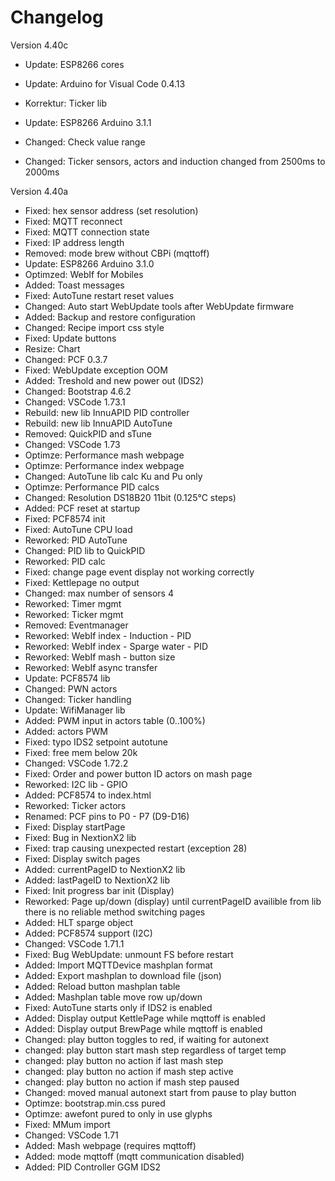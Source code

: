 # Changelog

Version 4.40c

- Update:     ESP8266 cores
- Update:     Arduino for Visual Code 0.4.13
- Korrektur:  Ticker lib

- Update:   ESP8266 Arduino 3.1.1
- Changed:  Check value range
- Changed:  Ticker sensors, actors and induction changed from 2500ms to 2000ms

Version 4.40a

- Fixed:    hex sensor address (set resolution)
- Fixed:    MQTT reconnect
- Fixed:    MQTT connection state
- Fixed:    IP address length
- Removed:  mode brew without CBPi (mqttoff)
- Update:   ESP8266 Arduino 3.1.0
- Optimzed: WebIf for Mobiles
- Added:    Toast messages
- Fixed:    AutoTune restart reset values
- Changed:  Auto start WebUpdate tools after WebUpdate firmware
- Added:    Backup and restore configuration
- Changed:  Recipe import css style
- Fixed:    Update buttons
- Resize:   Chart
- Changed:  PCF 0.3.7
- Fixed:    WebUpdate exception OOM
- Added:    Treshold and new power out (IDS2)
- Changed:  Bootstrap 4.6.2
- Changed:  VSCode 1.73.1
- Rebuild:  new lib InnuAPID PID controller
- Rebuild:  new lib InnuAPID AutoTune
- Removed:  QuickPID and sTune
- Changed:  VSCode 1.73
- Optimze:  Performance mash webpage
- Optimze:  Performance index webpage
- Changed:  AutoTune lib calc Ku and Pu only
- Optimze:  Performance PID calcs
- Changed:  Resolution DS18B20 11bit (0.125°C steps)
- Added:    PCF reset at startup
- Fixed:    PCF8574 init
- Fixed:    AutoTune CPU load
- Reworked: PID AutoTune
- Changed:  PID lib to QuickPID
- Reworked: PID calc
- Fixed:    change page event display not working correctly
- Fixed:    Kettlepage no output
- Changed:  max number of sensors 4
- Reworked: Timer mgmt
- Reworked: Ticker mgmt
- Removed:  Eventmanager
- Reworked: WebIf index - Induction - PID
- Reworked: WebIf index - Sparge water - PID
- Reworked: WebIf mash - button size
- Reworked: WebIf async transfer
- Update:   PCF8574 lib
- Changed:  PWN actors
- Changed:  Ticker handling
- Update:   WifiManager lib
- Added:    PWM input in actors table (0..100%)
- Added:    actors PWM
- Fixed:    typo IDS2 setpoint autotune
- Fixed:    free mem below 20k
- Changed:  VSCode 1.72.2
- Fixed:    Order and power button ID actors on mash page
- Reworked: I2C lib - GPIO
- Added:    PCF8574 to index.html
- Reworked: Ticker actors
- Renamed:  PCF pins to P0 - P7 (D9-D16)
- Fixed:    Display startPage
- Fixed:    Bug in NextionX2 lib
- Fixed:    trap causing unexpected restart (exception 28)
- Fixed:    Display switch pages
- Added:    currentPageID to NextionX2 lib
- Added:    lastPageID to NextionX2 lib
- Fixed:    Init progress bar init (Display)
- Reworked: Page up/down (display)
            until currentPageID availible from lib there is no reliable method switching pages
- Added:    HLT sparge object
- Added:    PCF8574 support (I2C)
- Changed:  VSCode 1.71.1
- Fixed:    Bug WebUpdate: unmount FS before restart
- Added:    Import MQTTDevice mashplan format
- Added:    Export mashplan to download file (json)
- Added:    Reload button mashplan table
- Added:    Mashplan table move row up/down
- Fixed:    AutoTune starts only if IDS2 is enabled
- Added:    Display output KettlePage while mqttoff is enabled
- Added:    Display output BrewPage while mqttoff is enabled
- Changed:  play button toggles to red, if waiting for autonext
- changed:  play button start mash step regardless of target temp
- changed:  play button no action if last mash step
- changed:  play button no action if mash step active
- changed:  play button no action if mash step paused
- Changed:  moved manual autonext start from pause to play button
- Optimze:  bootstrap.min.css pured
- Optimze:  awefont pured to only in use glyphs
- Fixed:    MMum import
- Changed:  VSCode 1.71
- Added:    Mash webpage (requires mqttoff)
- Added:    mode mqttoff (mqtt communication disabled)
- Added:    PID Controller GGM IDS2
